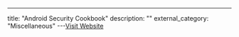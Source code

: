 ---
title: "Android Security Cookbook"
description: ""
external_category: "Miscellaneous"
---[Visit Website](https://www.packtpub.com/in/application-development/android-security-cookbook)

